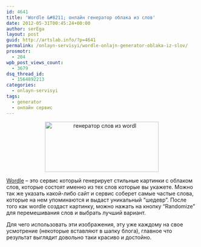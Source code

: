 ```yaml
---
id: 4641
title: 'Wordle &#8211; онлайн генератор облака из слов'
date: 2012-05-31T00:45:24+00:00
author: serEga
layout: post
guid: http://artslab.info/?p=4641
permalink: /onlayn-servisyi/wordle-onlajn-generator-oblaka-iz-slov/
prosmotr:
  - 204
wpb_post_views_count:
  - 3679
dsq_thread_id:
  - 1564892213
categories:
  - onlayn-servisyi
tags:
  - generator
  - онлайн сервис
---
```

<center>
  <a href="{{site.img_cdn}}/wordle_generator_oblak_slow.jpg"><img src="{{site.img_cdn}}/wordle_generator_oblak_slow-300x133.jpg" alt="генератор слов из wordl" title="wordle_generator_oblak_slow" width="300" height="133" class="aligncenter size-medium wp-image-4642" srcset="{{site.img_cdn}}/wordle_generator_oblak_slow-300x133.jpg 300w, {{site.img_cdn}}/wordle_generator_oblak_slow.jpg 823w" sizes="(max-width: 300px) 100vw, 300px" /></a>
</center>

<a href="http://www.wordle.net/" target="_blank">Wordle</a> &#8211; это сервис который генерирует стильные картинки с облаком слов, которые состоят именно из тех слов которые вы укажете. Можно так же указать какой-либо сайт и сервис соберет самые частые слова, которые на нем упоминаются и выдаст уникальный &#8220;шедевр&#8221;. После того как wordle создаст картинку, можно нажать на кнопку &#8220;Randomize&#8221; для перемешивания слов и выбрать лучший вариант.

Для чего использовать эти изображения, эту уже каждому на свое усмотрение (некоторые вставляют в шапку блога), главное что результат выглядит довольно таки красиво и достойно.